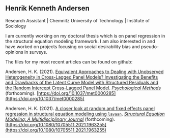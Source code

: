Henrik Kenneth Andersen 
--- 
Research Assistant | Chemnitz University of Technology | Institute of Sociology

I am currently working on my doctoral thesis which is on panel regression in the structural equation modeling framework. I am also interested in and have worked on projects focusing on social desirability bias and pseudo-opinions in surveys.  

The files for my most recent articles can be found on github:

Andersen, H. K. (2021). [Equivalent Approaches to Dealing with Unobserved Heterogeneity in Cross-Lagged Panel Models? Investigating the Benefits and Drawbacks of the Latent Curve Model with Structured Residuals and the Random Intercept Cross-Lagged Panel Model](https://github.com/henrik-andersen/equivalent-approaches-clpm). *[Psychological Methods](https://www.apa.org/pubs/journals/met)* (forthcoming). [https://doi.org/10.1037/met0000285](https://doi.org/10.1037/met0000285) 

Andersen, H. K. (2021). [A closer look at random and fixed effects panel regression in structural equation modeling using `lavaan`](https://github.com/henrik-andersen/random-fixed-effects-sem). *[Structural Equation Modeling: A Multidisciplinary Journal](https://www.tandfonline.com/toc/hsem20/current?gclid=CjwKCAjwxo6IBhBKEiwAXSYBs3gSCunNSU6vQfWxS-11cVImfEaSQ8ten1AMm6zur6EWSyIch50hBRoCCAwQAvD_BwE)* (forthcoming). [https://doi.org/10.1080/10705511.2021.1963255](https://doi.org/10.1080/10705511.2021.1963255)

<!--
**henrik-andersen/henrik-andersen** is a ✨ _special_ ✨ repository because its `README.md` (this file) appears on your GitHub profile.

Here are some ideas to get you started:

- 🔭 I’m currently working on ...
- 🌱 I’m currently learning ...
- 👯 I’m looking to collaborate on ...
- 🤔 I’m looking for help with ...
- 💬 Ask me about ...
- 📫 How to reach me: ...
- 😄 Pronouns: ...
- ⚡ Fun fact: ...

<img src="https://github.com/henrik-andersen/henrik-andersen/blob/main/r-files/cite_plot.png" alt="xxx" width="500" height="400">

-->
